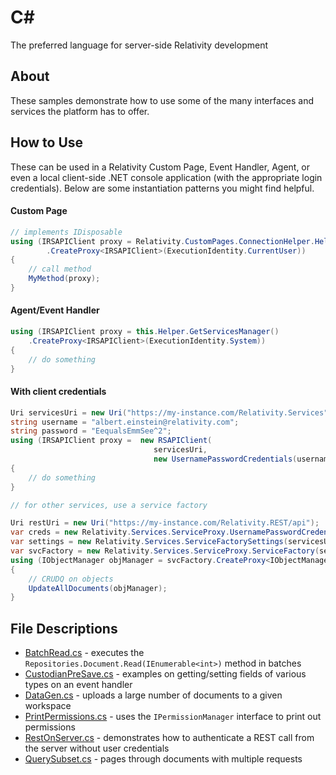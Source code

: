 # C#
The preferred language for server-side Relativity development

## About
These samples demonstrate how to use some of the many interfaces and services the platform has to offer. 

## How to Use
These can be used in a Relativity Custom Page, Event Handler, Agent, or even a local client-side .NET console application 
(with the appropriate login credentials). Below are some instantiation patterns you might find helpful.

#### Custom Page
```C#
// implements IDisposable
using (IRSAPIClient proxy = Relativity.CustomPages.ConnectionHelper.Helper().GetServicesManager()
        .CreateProxy<IRSAPIClient>(ExecutionIdentity.CurrentUser))
{
    // call method
    MyMethod(proxy);
}
```

#### Agent/Event Handler
```C#
using (IRSAPIClient proxy = this.Helper.GetServicesManager()
    .CreateProxy<IRSAPIClient>(ExecutionIdentity.System))
{
    // do something
}
```

#### With client credentials
```C#
Uri servicesUri = new Uri("https://my-instance.com/Relativity.Services");
string username = "albert.einstein@relativity.com";
string password = "EequalsEmmSee^2";
using (IRSAPIClient proxy =  new RSAPIClient(
                                servicesUri,
                                new UsernamePasswordCredentials(username, password))
{
    // do something
}

// for other services, use a service factory

Uri restUri = new Uri("https://my-instance.com/Relativity.REST/api");
var creds = new Relativity.Services.ServiceProxy.UsernamePasswordCredentials(username, password);
var settings = new Relativity.Services.ServiceFactorySettings(servicesUri, restUri, creds);
var svcFactory = new Relativity.Services.ServiceProxy.ServiceFactory(settings);
using (IObjectManager objManager = svcFactory.CreateProxy<IObjectManager>())
{
    // CRUDQ on objects
    UpdateAllDocuments(objManager);
}

```

## File Descriptions
* [BatchRead.cs](BatchRead.cs) - executes the `Repositories.Document.Read(IEnumerable<int>)` method in batches
* [CustodianPreSave.cs](CustodianPreSave.cs) - examples on getting/setting fields of various types on an event handler
* [DataGen.cs](DataGen.cs) - uploads a large number of documents to a given workspace
* [PrintPermissions.cs](PrintPermissions.cs) - uses the `IPermissionManager` interface to print out permissions
* [RestOnServer.cs](RestOnServer.cs) - demonstrates how to authenticate a REST call from the server without user credentials
* [QuerySubset.cs](QuerySubset.cs) - pages through documents with multiple requests

